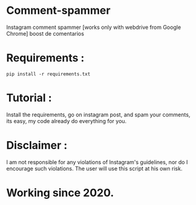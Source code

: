 # Comment-spammer
Instagram comment spammer [works only with webdrive from Google Chrome] boost de comentarios

# Requirements :
``pip install -r requirements.txt``

# Tutorial :
Install the requirements, go on instagram post, and spam your comments, its easy, my code already do everything for you.

# Disclaimer :
I am not responsible for any violations of Instagram's guidelines, nor do I encourage such violations. The user will use this script at his own risk.

# Working since 2020.
